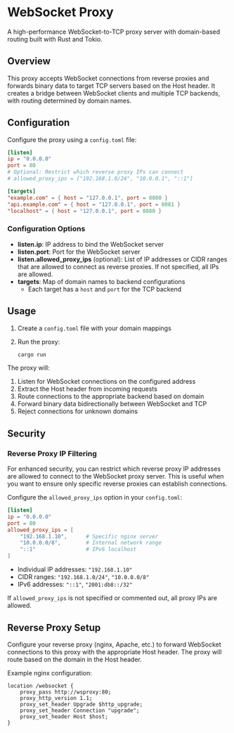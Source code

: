 # WebSocket Proxy

A high-performance WebSocket-to-TCP proxy server with domain-based routing built with Rust and Tokio.

## Overview

This proxy accepts WebSocket connections from reverse proxies and forwards binary data to target TCP servers based on the Host header. It creates a bridge between WebSocket clients and multiple TCP backends, with routing determined by domain names.

## Configuration

Configure the proxy using a `config.toml` file:

```toml
[listen]
ip = "0.0.0.0"
port = 80
# Optional: Restrict which reverse proxy IPs can connect
# allowed_proxy_ips = ["192.168.1.0/24", "10.0.0.1", "::1"]

[targets]
"example.com" = { host = "127.0.0.1", port = 8080 }
"api.example.com" = { host = "127.0.0.1", port = 8081 }
"localhost" = { host = "127.0.0.1", port = 8080 }
```

### Configuration Options

- **listen.ip**: IP address to bind the WebSocket server
- **listen.port**: Port for the WebSocket server
- **listen.allowed_proxy_ips** (optional): List of IP addresses or CIDR ranges that are allowed to connect as reverse proxies. If not specified, all IPs are allowed.
- **targets**: Map of domain names to backend configurations
  - Each target has a `host` and `port` for the TCP backend

## Usage

1. Create a `config.toml` file with your domain mappings
2. Run the proxy:

   ```bash
   cargo run
   ```

The proxy will:

1. Listen for WebSocket connections on the configured address
2. Extract the Host header from incoming requests
3. Route connections to the appropriate backend based on domain
4. Forward binary data bidirectionally between WebSocket and TCP
5. Reject connections for unknown domains

## Security

### Reverse Proxy IP Filtering

For enhanced security, you can restrict which reverse proxy IP addresses are allowed to connect to the WebSocket proxy server. This is useful when you want to ensure only specific reverse proxies can establish connections.

Configure the `allowed_proxy_ips` option in your `config.toml`:

```toml
[listen]
ip = "0.0.0.0"
port = 80
allowed_proxy_ips = [
    "192.168.1.10",      # Specific nginx server
    "10.0.0.0/8",        # Internal network range
    "::1"                # IPv6 localhost
]
```

- Individual IP addresses: `"192.168.1.10"`
- CIDR ranges: `"192.168.1.0/24"`, `"10.0.0.0/8"`
- IPv6 addresses: `"::1"`, `"2001:db8::/32"`

If `allowed_proxy_ips` is not specified or commented out, all proxy IPs are allowed.

## Reverse Proxy Setup

Configure your reverse proxy (nginx, Apache, etc.) to forward WebSocket connections to this proxy with the appropriate Host header. The proxy will route based on the domain in the Host header.

Example nginx configuration:

```nginx
location /websocket {
    proxy_pass http://wsproxy:80;
    proxy_http_version 1.1;
    proxy_set_header Upgrade $http_upgrade;
    proxy_set_header Connection "upgrade";
    proxy_set_header Host $host;
}
```
